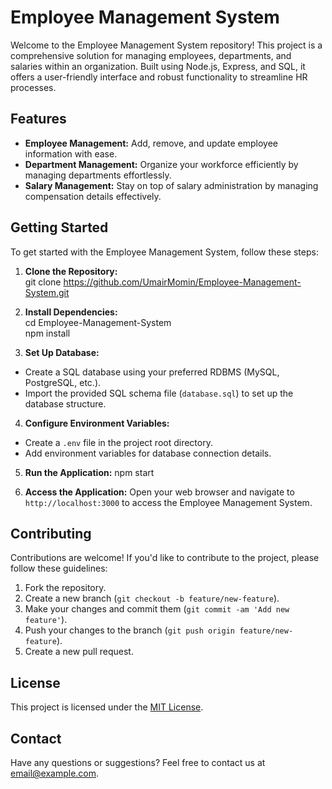 # Employee Management System

Welcome to the Employee Management System repository! This project is a comprehensive solution for managing employees, departments, and salaries within an organization. Built using Node.js, Express, and SQL, it offers a user-friendly interface and robust functionality to streamline HR processes.

## Features

- **Employee Management:** Add, remove, and update employee information with ease.
- **Department Management:** Organize your workforce efficiently by managing departments effortlessly.
- **Salary Management:** Stay on top of salary administration by managing compensation details effectively.

## Getting Started

To get started with the Employee Management System, follow these steps:

1. **Clone the Repository:**<br>
git clone https://github.com/UmairMomin/Employee-Management-System.git

2. **Install Dependencies:** <br>
cd Employee-Management-System <br>
npm install

3. **Set Up Database:**
- Create a SQL database using your preferred RDBMS (MySQL, PostgreSQL, etc.).
- Import the provided SQL schema file (`database.sql`) to set up the database structure.

4. **Configure Environment Variables:**
- Create a `.env` file in the project root directory.
- Add environment variables for database connection details.

5. **Run the Application:**
npm start

6. **Access the Application:**
Open your web browser and navigate to `http://localhost:3000` to access the Employee Management System.

## Contributing

Contributions are welcome! If you'd like to contribute to the project, please follow these guidelines:

1. Fork the repository.
2. Create a new branch (`git checkout -b feature/new-feature`).
3. Make your changes and commit them (`git commit -am 'Add new feature'`).
4. Push your changes to the branch (`git push origin feature/new-feature`).
5. Create a new pull request.

## License

This project is licensed under the [MIT License](LICENSE).

## Contact

Have any questions or suggestions? Feel free to contact us at [email@example.com](mailto:email@example.com).
